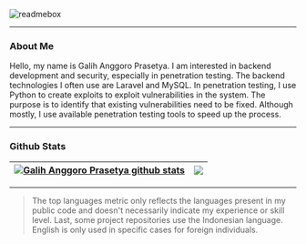 ![readmebox](https://github.com/galihap76/galihap76/assets/83481679/e1585443-d73e-43e8-a952-1dc6d4ea327e)

<hr/>

### About Me
Hello, my name is Galih Anggoro Prasetya. I am interested in backend development and security, especially in penetration testing. The backend technologies I often use are Laravel and MySQL. In penetration testing, I use Python to create exploits to exploit vulnerabilities in the system. The purpose is to identify that existing vulnerabilities need to be fixed. Although mostly, I use available penetration testing tools to speed up the process.

<hr/>

### Github Stats
| <a href="https://github.com/anuraghazra/github-readme-stats"><img align="center" src="https://github-readme-stats.vercel.app/api?username=galihap76&show_icons=true&bg_color=0000&include_all_commits=true&rank_icon=github" alt="Galih Anggoro Prasetya github stats" /></a> | <a href="https://github.com/anuraghazra/github-readme-stats"><img align="center" src="https://github-readme-stats.vercel.app/api/top-langs/?username=galihap76&langs_count=10&hide=batchfile,pascal,hack,roff,shell,scss,jupyter%20notebook&layout=compact&bg_color=0000" /></a> |
| ------------- | ------------- |

<hr/>

> The top languages metric only reflects the languages present in my public code and doesn't necessarily indicate my experience or skill level. Last, some project repositories use the Indonesian language. English is only used in specific cases for foreign individuals.
